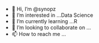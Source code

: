 - 👋 Hi, I’m @synopz
- 👀 I’m interested in ...Data Science
- 🌱 I’m currently learning ...R
- 💞️ I’m looking to collaborate on ...
- 📫 How to reach me ...

<!---
synopz/synopz is a ✨ special ✨ repository because its `README.md` (this file) appears on your GitHub profile.
You can click the Preview link to take a look at your changes.
--->
